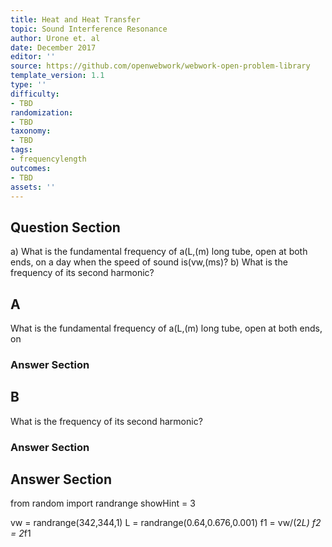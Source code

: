 ```yaml
---
title: Heat and Heat Transfer
topic: Sound Interference Resonance
author: Urone et. al
date: December 2017
editor: ''
source: https://github.com/openwebwork/webwork-open-problem-library
template_version: 1.1
type: ''
difficulty:
- TBD
randomization:
- TBD
taxonomy:
- TBD
tags:
- frequencylength
outcomes:
- TBD
assets: ''
---
```


## Question Section 

a) What is the fundamental frequency of a(L,(m) long tube, open at both ends, on
a day when the speed of sound is(vw,(ms)?
b) What is the frequency of its second harmonic?

## A
What is the fundamental frequency of a(L,(m) long tube, open at both ends, on
### Answer Section
## B
What is the frequency of its second harmonic?
### Answer Section


## Answer Section

from random import randrange
showHint = 3

vw = randrange(342,344,1)
L = randrange(0.64,0.676,0.001)
f1 = vw/(2*L)
f2 = 2*f1